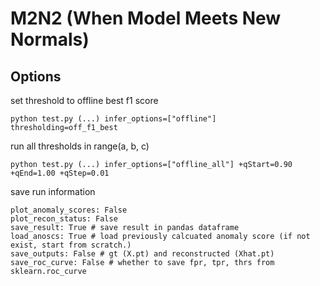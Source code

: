# M2N2 (When Model Meets New Normals)

## Options

set threshold to offline best f1 score
``` 
python test.py (...) infer_options=["offline"] thresholding=off_f1_best
```

run all thresholds in range(a, b, c)

``` 
python test.py (...) infer_options=["offline_all"] +qStart=0.90 +qEnd=1.00 +qStep=0.01
```

save run information
```
plot_anomaly_scores: False
plot_recon_status: False
save_result: True # save result in pandas dataframe
load_anoscs: True # load previously calcuated anomaly score (if not exist, start from scratch.)
save_outputs: False # gt (X.pt) and reconstructed (Xhat.pt)
save_roc_curve: False # whether to save fpr, tpr, thrs from sklearn.roc_curve
```
